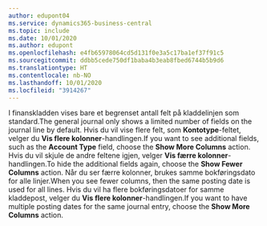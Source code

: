 ```yaml
---
author: edupont04
ms.service: dynamics365-business-central
ms.topic: include
ms.date: 10/01/2020
ms.author: edupont
ms.openlocfilehash: e4fb65978064cd5d131f0e3a5c17ba1ef37f91c5
ms.sourcegitcommit: ddbb5cede750df1baba4b3eab8fbed6744b5b9d6
ms.translationtype: HT
ms.contentlocale: nb-NO
ms.lasthandoff: 10/01/2020
ms.locfileid: "3914267"
---
```

<span data-ttu-id="69510-101">I finanskladden vises bare et begrenset antall felt på kladdelinjen som standard.</span><span class="sxs-lookup"><span data-stu-id="69510-101">The general journal only shows a limited number of fields on the journal line by default.</span></span> <span data-ttu-id="69510-102">Hvis du vil vise flere felt, som **Kontotype**-feltet, velger du **Vis flere kolonner**-handlingen.</span><span class="sxs-lookup"><span data-stu-id="69510-102">If you want to see additional fields, such as the **Account Type** field, choose the **Show More Columns** action.</span></span> <span data-ttu-id="69510-103">Hvis du vil skjule de andre feltene igjen, velger **Vis færre kolonner**-handlingen.</span><span class="sxs-lookup"><span data-stu-id="69510-103">To hide the additional fields again, choose the **Show Fewer Columns** action.</span></span> <span data-ttu-id="69510-104">Når du ser færre kolonner, brukes samme bokføringsdato for alle linjer.</span><span class="sxs-lookup"><span data-stu-id="69510-104">When you see fewer columns, then the same posting date is used for all lines.</span></span> <span data-ttu-id="69510-105">Hvis du vil ha flere bokføringsdatoer for samme kladdepost, velger du **Vis flere kolonner**-handlingen.</span><span class="sxs-lookup"><span data-stu-id="69510-105">If you want to have multiple posting dates for the same journal entry, choose the **Show More Columns** action.</span></span>  
